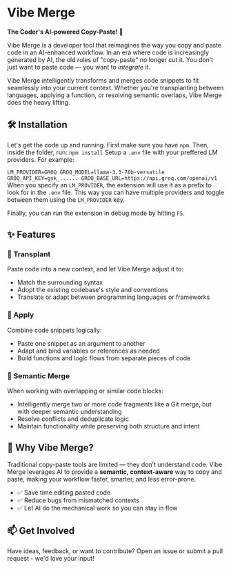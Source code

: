 # Vibe Merge

**The Coder's AI-powered Copy-Paste! 🚀**

Vibe Merge is a developer tool that reimagines the way you copy and paste code in an AI-enhanced workflow. In an era where code is increasingly generated by AI, the old rules of "copy-paste" no longer cut it. You don’t just want to paste code — you want to *integrate* it.

Vibe Merge intelligently transforms and merges code snippets to fit seamlessly into your current context. Whether you're transplanting between languages, applying a function, or resolving semantic overlaps, Vibe Merge does the heavy lifting.

## 🛠️ Installation 
Let's get the code up and running. First make sure you have `npm`. Then, inside the folder, run:
``
npm install
``
Setup a `.env` file with your preffered LM providers. For example:

``
LM_PROVIDER=GROQ
GROQ_MODEL=llama-3.3-70b-versatile
GROQ_API_KEY=gsk_......
GROQ_BASE_URL=https://api.groq.com/openai/v1
``
When you specify an `LM_PROVIDER`, the extension will use it as a prefix to look for in the `.env` file. This way you can have multiple providers and toggle between them using the `LM_PROVIDER` key.

Finally, you can run the extension in debug mode by hitting `F5`. 

## ✨ Features

### 🔁 Transplant
Paste code into a new context, and let Vibe Merge adjust it to:
- Match the surrounding syntax
- Adopt the existing codebase's style and conventions
- Translate or adapt between programming languages or frameworks

### 🧠 Apply
Combine code snippets logically:
- Paste one snippet as an argument to another
- Adapt and bind variables or references as needed
- Build functions and logic flows from separate pieces of code

### 🧬 Semantic Merge
When working with overlapping or similar code blocks:
- Intelligently merge two or more code fragments like a Git merge, but with deeper semantic understanding
- Resolve conflicts and deduplicate logic
- Maintain functionality while preserving both structure and intent


## 🧩 Why Vibe Merge?

Traditional copy-paste tools are limited — they don’t understand code. Vibe Merge leverages AI to provide a **semantic, context-aware** way to copy and paste, making your workflow faster, smarter, and less error-prone.

- ✅ Save time editing pasted code
- ✅ Reduce bugs from mismatched contexts
- ✅ Let AI do the mechanical work so you can stay in flow


## 📫 Get Involved

Have ideas, feedback, or want to contribute? Open an issue or submit a pull request - we'd love your input!

